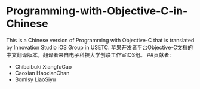 # Programming-with-Objective-C-in-Chinese

This is a Chinese version of Programming with Objective-C that is translated by Innovation Studio iOS Group in USETC. 苹果开发者平台Objective-C文档的中文翻译版本，翻译者来自电子科技大学创联工作室iOS组。
##贡献者:
- Chibaibuki XiangfuGao
- Caoxian HaoxianChan
- Bomlsy LiaoSiyu
